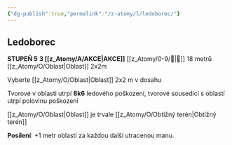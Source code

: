 ```yaml
---
{"dg-publish":true,"permalink":"/z-atomy/l/ledoborec/"}
---
```


## Ledoborec
**STUPEŇ 5**
**3 [[z_Atomy/A/AKCE\|AKCE]]**
[[z_Atomy/0-9/🫱\|🫱]] 18 metrů
[[z_Atomy/O/Oblast\|Oblast]] 2x2m

Vyberte [[z_Atomy/O/Oblast\|Oblast]] 2x2 m v dosahu

Tvorové v oblasti utrpí **8k6** ledového poškození, tvorové sousedící s oblastí utrpí polovinu poškození

[[z_Atomy/O/Oblast\|Oblast]] je trvale [[z_Atomy/O/Obtížný terén\|Obtížný terén]]

**Posílení**: +1 metr oblasti za každou další utracenou manu.